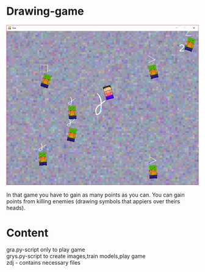 # Drawing-game
![alt text](demo.png)

In that game you have to gain as many points as you can. You can gain points from killing enemies (drawing symbols that appiers over theirs heads).

# Content
gra.py-script only to play game<br/>
grys.py-script to create images,train models,play game<br/>
zdj - contains necessary files<br/>
